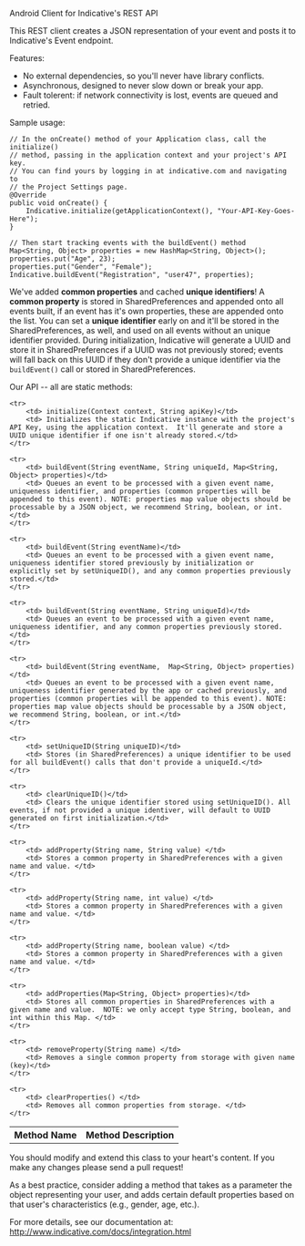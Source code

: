 Android Client for Indicative's REST API

This REST client creates a JSON representation of your event and posts it to Indicative's Event endpoint.

Features:

+ No external dependencies, so you'll never have library conflicts.
+ Asynchronous, designed to never slow down or break your app.
+ Fault tolerent: if network connectivity is lost, events are queued and retried.

Sample usage:

    // In the onCreate() method of your Application class, call the initialize()
    // method, passing in the application context and your project's API key. 
    // You can find yours by logging in at indicative.com and navigating to
    // the Project Settings page.
    @Override
	public void onCreate() {
	    Indicative.initialize(getApplicationContext(), "Your-API-Key-Goes-Here");
	}
    
    // Then start tracking events with the buildEvent() method
    Map<String, Object> properties = new HashMap<String, Object>();
    properties.put("Age", 23);
    properties.put("Gender", "Female");
    Indicative.buildEvent("Registration", "user47", properties);


We've added <b>common properties</b> and cached <b>unique identifiers</b>!
A <b>common property</b> is stored in SharedPreferences and appended onto all events built, if an event has it's own properties, these are appended onto the list.
You can set a <b>unique identifier</b> early on and it'll be stored in the SharedPreferences, as well, and used on all events without an unique identifier provided.  During initialization, Indicative will generate a UUID and store it in SharedPreferences if a UUID was not previously stored; events will fall back on this UUID if they don't provide a unique identifier via the `buildEvent()` call or stored in SharedPreferences.

Our API -- all are static methods:

<table>
    <tr>
        <th> Method Name </th>
        <th> Method Description </th>
    </tr>

    <tr>
        <td> initialize(Context context, String apiKey)</td>
        <td> Initializes the static Indicative instance with the project's API Key, using the application context.  It'll generate and store a UUID unique identifier if one isn't already stored.</td>
    </tr>

    <tr>
        <td> buildEvent(String eventName, String uniqueId, Map<String, Object> properties)</td>
        <td> Queues an event to be processed with a given event name, uniqueness identifier, and properties (common properties will be appended to this event). NOTE: properties map value objects should be processable by a JSON object, we recommend String, boolean, or int.</td>
    </tr>

    <tr>
        <td> buildEvent(String eventName)</td>
        <td> Queues an event to be processed with a given event name, uniqueness identifier stored previously by initialization or explicitly set by setUniqueID(), and any common properties previously stored.</td>
    </tr>

    <tr>
        <td> buildEvent(String eventName, String uniqueId)</td>
        <td> Queues an event to be processed with a given event name, uniqueness identifier, and any common properties previously stored.</td>
    </tr>

    <tr>
        <td> buildEvent(String eventName,  Map<String, Object> properties)</td>
        <td> Queues an event to be processed with a given event name, uniqueness identifier generated by the app or cached previously, and properties (common properties will be appended to this event). NOTE: properties map value objects should be processable by a JSON object, we recommend String, boolean, or int.</td>
    </tr>

    <tr>
        <td> setUniqueID(String uniqueID)</td>
        <td> Stores (in SharedPreferences) a unique identifier to be used for all buildEvent() calls that don't provide a uniqueId.</td>
    </tr>

    <tr>
        <td> clearUniqueID()</td>
        <td> Clears the unique identifier stored using setUniqueID(). All events, if not provided a unique identiver, will default to UUID generated on first initialization.</td>
    </tr>

    <tr>
        <td> addProperty(String name, String value) </td>
        <td> Stores a common property in SharedPreferences with a given name and value. </td>
    </tr>

    <tr>
        <td> addProperty(String name, int value) </td>
        <td> Stores a common property in SharedPreferences with a given name and value. </td>
    </tr>

    <tr>
        <td> addProperty(String name, boolean value) </td>
        <td> Stores a common property in SharedPreferences with a given name and value. </td>
    </tr>

    <tr>
        <td> addProperties(Map<String, Object> properties)</td>
        <td> Stores all common properties in SharedPreferences with a given name and value.  NOTE: we only accept type String, boolean, and int within this Map. </td>
    </tr>

    <tr>
        <td> removeProperty(String name) </td>
        <td> Removes a single common property from storage with given name (key)</td>
    </tr>

    <tr>
        <td> clearProperties() </td>
        <td> Removes all common properties from storage. </td>
    </tr>

</table>

You should modify and extend this class to your heart's content.  If you make any changes please send a pull request!

As a best practice, consider adding a method that takes as a parameter the object representing your user, and adds certain default properties based on that user's characteristics (e.g., gender, age, etc.).

For more details, see our documentation at: http://www.indicative.com/docs/integration.html


